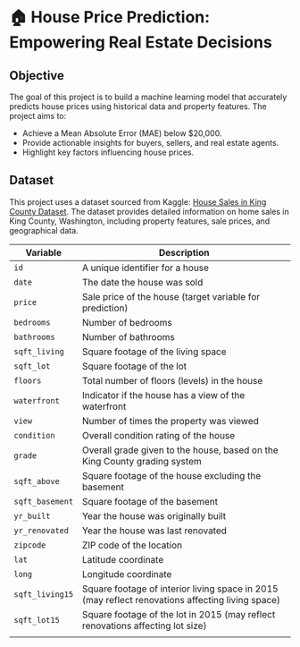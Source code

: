 # 🏠 House Price Prediction: Empowering Real Estate Decisions

## Objective
The goal of this project is to build a machine learning model that accurately predicts house prices using historical data and property features. The project aims to:
- Achieve a Mean Absolute Error (MAE) below $20,000.
- Provide actionable insights for buyers, sellers, and real estate agents.
- Highlight key factors influencing house prices.

## Dataset
This project uses a dataset sourced from Kaggle: [House Sales in King County Dataset](https://www.kaggle.com/datasets/harlfoxem/housesalesprediction). The dataset provides detailed information on home sales in King County, Washington, including property features, sale prices, and geographical data.

| **Variable**    | **Description**                                                                                  |
| --------------- | ------------------------------------------------------------------------------------------------ |
| `id`            | A unique identifier for a house                                                                  |
| `date`          | The date the house was sold                                                                      |
| `price`         | Sale price of the house (target variable for prediction)                                         |
| `bedrooms`      | Number of bedrooms                                                                               |
| `bathrooms`     | Number of bathrooms                                                                              |
| `sqft_living`   | Square footage of the living space                                                               |
| `sqft_lot`      | Square footage of the lot                                                                        |
| `floors`        | Total number of floors (levels) in the house                                                     |
| `waterfront`    | Indicator if the house has a view of the waterfront                                              |
| `view`          | Number of times the property was viewed                                                          |
| `condition`     | Overall condition rating of the house                                                            |
| `grade`         | Overall grade given to the house, based on the King County grading system                        |
| `sqft_above`    | Square footage of the house excluding the basement                                               |
| `sqft_basement` | Square footage of the basement                                                                   |
| `yr_built`      | Year the house was originally built                                                              |
| `yr_renovated`  | Year the house was last renovated                                                                |
| `zipcode`       | ZIP code of the location                                                                         |
| `lat`           | Latitude coordinate                                                                              |
| `long`          | Longitude coordinate                                                                             |
| `sqft_living15` | Square footage of interior living space in 2015 (may reflect renovations affecting living space) |
| `sqft_lot15`    | Square footage of the lot in 2015 (may reflect renovations affecting lot size)                   |
                                                               |











